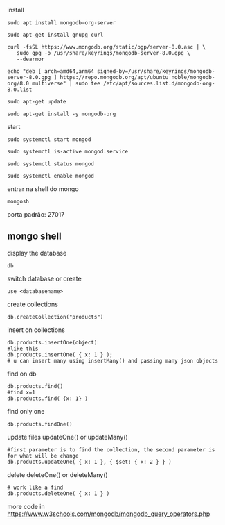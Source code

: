 <!-- tutorial https://www.mongodb.com/docs/manual/installation/  -->

install
```shell
sudo apt install mongodb-org-server

sudo apt-get install gnupg curl

curl -fsSL https://www.mongodb.org/static/pgp/server-8.0.asc | \
   sudo gpg -o /usr/share/keyrings/mongodb-server-8.0.gpg \
   --dearmor

echo "deb [ arch=amd64,arm64 signed-by=/usr/share/keyrings/mongodb-server-8.0.gpg ] https://repo.mongodb.org/apt/ubuntu noble/mongodb-org/8.0 multiverse" | sudo tee /etc/apt/sources.list.d/mongodb-org-8.0.list

sudo apt-get update

sudo apt-get install -y mongodb-org
```

start
```shell
sudo systemctl start mongod

sudo systemctl is-active mongod.service

sudo systemctl status mongod

sudo systemctl enable mongod
```

entrar na shell do mongo
```shell
mongosh
```

porta padrão: 27017

## mongo shell
display the database
```shell
db
```
switch database or create
```shell
use <databasename>
```
create collections
```shell
db.createCollection("products")
```
insert on collections
```shell
db.products.insertOne(object)
#like this
db.products.insertOne( { x: 1 } );
# u can insert many using insertMany() and passing many json objects
```
find on db
```shell
db.products.find()
#find x=1
db.products.find( {x: 1} )
```
find only one
```shell
db.products.findOne()
```
update files
updateOne() or updateMany()
```shell
#first parameter is to find the collection, the second parameter is for what will be change
db.products.updateOne( { x: 1 }, { $set: { x: 2 } } )
```

delete
deleteOne() or deleteMany()

```shell
# work like a find
db.products.deleteOne( { x: 1 } )
```
more code in <https://www.w3schools.com/mongodb/mongodb_query_operators.php>